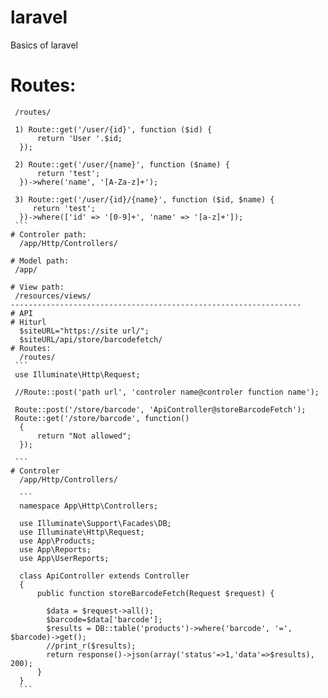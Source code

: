 # laravel
Basics of laravel 

# Routes:
     /routes/
     
     
   ```
    1) Route::get('/user/{id}', function ($id) {
         return 'User '.$id;
     });

    2) Route::get('/user/{name}', function ($name) {
         return 'test';
     })->where('name', '[A-Za-z]+');

    3) Route::get('/user/{id}/{name}', function ($id, $name) {
        return 'test';
     })->where(['id' => '[0-9]+', 'name' => '[a-z]+']);
    ``` 
# Controler path:
     /app/Http/Controllers/
    
# Model path: 
    /app/
    
# View path:     
    /resources/views/
-----------------------------------------------------------------
# API
# Hiturl
     $siteURL="https://site url/";
     $siteURL/api/store/barcodefetch/
# Routes:
     /routes/
    ```
    use Illuminate\Http\Request;
    
    //Route::post('path url', 'controler name@controler function name');
    
    Route::post('/store/barcode', 'ApiController@storeBarcodeFetch');
    Route::get('/store/barcode', function()
     {
         return "Not allowed";
     });
    
    ```
 # Controler
     /app/Http/Controllers/
     
     ```
     namespace App\Http\Controllers;

     use Illuminate\Support\Facades\DB;
     use Illuminate\Http\Request;
     use App\Products;
     use App\Reports;
     use App\UserReports;

     class ApiController extends Controller
     {
         public function storeBarcodeFetch(Request $request) {
         
           $data = $request->all();
           $barcode=$data['barcode'];
           $results = DB::table('products')->where('barcode', '=', $barcode)->get();
           //print_r($results);
           return response()->json(array('status'=>1,'data'=>$results), 200);
         }
     }
     ```
     

